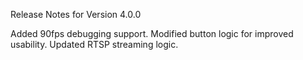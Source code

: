 Release Notes for Version 4.0.0

Added 90fps debugging support.
Modified button logic for improved usability.
Updated RTSP streaming logic.
